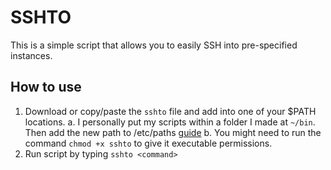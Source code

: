 # SSHTO

This is a simple script that allows you to easily SSH into pre-specified instances.

## How to use
1. Download or copy/paste the `sshto` file and add into one of your $PATH locations.
	a. I personally put my scripts within a folder I made at `~/bin`. Then add the new path to /etc/paths [guide](https://stackoverflow.com/questions/7703041/editing-path-variable-on-mac)
	b. You might need to run the command `chmod +x sshto` to give it executable permissions.
3. Run script by typing `sshto <command>`

